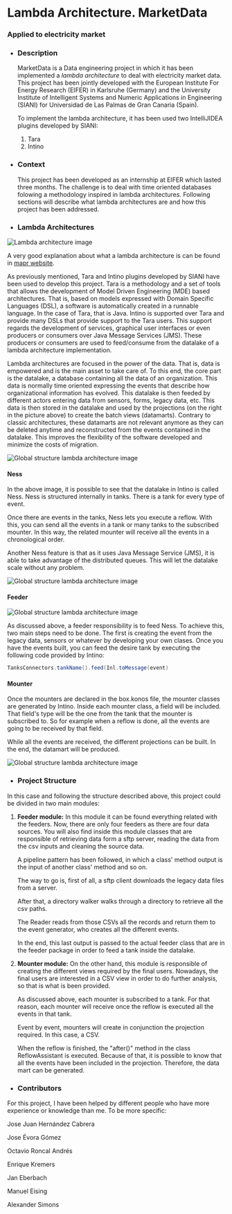 # Lambda Architecture. MarketData
### Applied to electricity market

* ### Description

    MarketData is a Data engineering project in which it has been implemented a *lambda architecture* to deal with electricity market data. This project has been jointly developed with the European Institute For Energy Research (EIFER) in Karlsruhe (Germany) and the University Institute of Intelligent Systems and Numeric Applications in Engineering (SIANI) for Universidad de Las Palmas de Gran Canaria (Spain).
    
    To implement the lambda architecture, it has been used two IntelliJIDEA plugins developed by SIANI:
    
    1. Tara
    2. Intino
    
* ### Context

    This project has been developed as an internship at EIFER which lasted three months. The challenge is to deal with time oriented databases folowing a methodology inspired in lambda architectures. Following sections will describe what lambda architectures are and how this project has been addressed.
    
* ### Lambda Architectures
![Lambda architecture image](./lambda_architecture.PNG)

A very good explanation about what a lambda architecture is can be found in [mapr website](https://mapr.com/developercentral/lambda-architecture/).

As previously mentioned, Tara and Intino plugins developed by SIANI have been used to develop this project. Tara is a methodology and a set of tools that allows the development of Model Driven Engineering (MDE) based architectures. That is, based on models expressed with Domain Specific Languages (DSL), a software is automatically created in a runnable language. In the case of Tara, that is Java. Intino is supported over Tara and provide many DSLs that provide support to the Tara users. This support regards the development of services, graphical user interfaces or even producers or consumers over Java Message Services (JMS). These producers or consumers are used to feed/consume from the datalake of a lambda architecture implementation.

Lambda architectures are focused in the power of the data. That is, data is empowered and is the main asset to take care of. To this end, the core part is the datalake, a database containing all the data of an organization. This data is normally time oriented expressing the events that describe how organizational information has evolved. This datalake is then feeded by different actors entering data from sensors, forms, legacy data, etc. This data is then stored in the datalake and used by the projections (on the right in the picture above) to create the batch views (datamarts). Contrary to classic architectures, these datamarts are not relevant anymore as they can be deleted anytime and reconstructed from the events contained in the datalake. This improves the flexibility of the software developed and minimize the costs of migration.

![Global structure lambda architecture image](./Global.PNG)

#### Ness
  
In the above image, it is possible to see that the datalake in Intino is called Ness. Ness is structured internally in tanks. There is a tank for every type of event. 
  
Once there are events in the tanks, Ness lets you execute a reflow. With this, you can send all the events in a tank or many tanks to the subscribed mounter. In this way, the related mounter will receive all the events in a chronological order.
  
Another Ness feature is that as it uses Java Message Service (JMS), it is able to take advantage of the distributed queues. This will let the datalake scale without any problem. 

![Global structure lambda architecture image](./Ness.PNG)

#### Feeder

![Global structure lambda architecture image](./Feeder.PNG)

As discussed above, a feeder responsibility is to feed Ness. To achieve this, two main steps need to be done. The first is creating the event from the legacy data, sensors or whatever by developing your own clases. Once you have the events built, you can feed the desire tank by executing the following code provided by Intino:

```java
TanksConnectors.tankName().feed(Inl.toMessage(event)
```
#### Mounter

Once the mounters are declared in the box.konos file, the mounter classes are generated by Intino. Inside each mounter class, a field will be included. That field's type will be the one from the tank that the mounter is subscribed to. So for example when a reflow is done, all the events are going to be received by that field.

While all the events are received, the different projections can be built. In the end, the datamart will be produced.

![Global structure lambda architecture image](./Projection.PNG)

* ### Project Structure

In this case and following the structure described above, this project could be divided in two main modules:
1. **Feeder module:** In this module it can be found everything related with the feeders. Now, there are only four feeders as there are four data sources. You will also find inside this module classes that are responsible of retrieving data form a sftp server, reading the data from the csv inputs and cleaning the source data.

    A pipeline pattern has been followed, in which a class' method output is the input of another class' method and so on. 
    
    The way to go is, first of all, a sftp client downloads the legacy data files from a server. 
    
    After that, a directory walker walks through a directory to retrieve all the csv paths. 
    
    The Reader reads from those CSVs all the records and return them to the event generator, who creates all the different events. 
    
    In the end, this last output is passed to the actual feeder class that are in the feeder package in order to feed a tank inside the datalake.

2. **Mounter module:** On the other hand, this module is responsible of creating the different views required by the final users. Nowadays, the final users are interested in a CSV view in order to do further analysis, so that is what is been provided.
    
    As discussed above, each mounter is subscribed to a tank. For that reason, each mounter will receive once the reflow is executed all the events in that tank. 
    
    Event by event, mounters will create in conjunction the projection required. In this case, a CSV.
    
    When the reflow is finished, the "after()" method in the class ReflowAssistant is executed. Because of that, it is possible to know that all the events have been included in the projection. Therefore, the data mart can be generated.
    

* ### Contributors

For this project, I have been helped by different people who have more experience or knowledge than me. To be more specific:

Jose Juan Hernández Cabrera

Jose Évora Gómez

Octavio Roncal Andrés

Enrique Kremers

Jan Eberbach

Manuel Eising

Alexander Simons